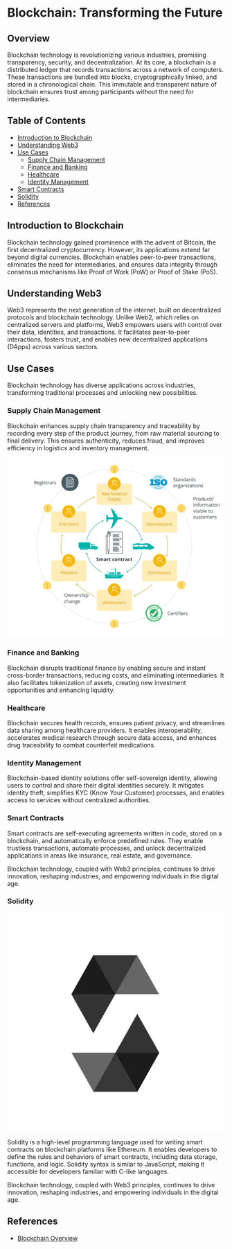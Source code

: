 # Blockchain: Transforming the Future

## Overview
Blockchain technology is revolutionizing various industries, promising transparency, security, and decentralization. At its core, a blockchain is a distributed ledger that records transactions across a network of computers. These transactions are bundled into blocks, cryptographically linked, and stored in a chronological chain. This immutable and transparent nature of blockchain ensures trust among participants without the need for intermediaries.

## Table of Contents
- [Introduction to Blockchain](#introduction-to-blockchain)
- [Understanding Web3](#understanding-web3)
- [Use Cases](#use-cases)
  - [Supply Chain Management](#supply-chain-management)
  - [Finance and Banking](#finance-and-banking)
  - [Healthcare](#healthcare)
  - [Identity Management](#identity-management)
- [Smart Contracts](#smart-contracts)
- [Solidity](#solidity)  
- [References](#references)

## Introduction to Blockchain
Blockchain technology gained prominence with the advent of Bitcoin, the first decentralized cryptocurrency. However, its applications extend far beyond digital currencies. Blockchain enables peer-to-peer transactions, eliminates the need for intermediaries, and ensures data integrity through consensus mechanisms like Proof of Work (PoW) or Proof of Stake (PoS).

## Understanding Web3
Web3 represents the next generation of the internet, built on decentralized protocols and blockchain technology. Unlike Web2, which relies on centralized servers and platforms, Web3 empowers users with control over their data, identities, and transactions. It facilitates peer-to-peer interactions, fosters trust, and enables new decentralized applications (DApps) across various sectors.

## Use Cases
Blockchain technology has diverse applications across industries, transforming traditional processes and unlocking new possibilities.

### Supply Chain Management
Blockchain enhances supply chain transparency and traceability by recording every step of the product journey, from raw material sourcing to final delivery. This ensures authenticity, reduces fraud, and improves efficiency in logistics and inventory management.

![Supply Chain Management](images/supply-chain_.png "Supply Chain Management")

### Finance and Banking
Blockchain disrupts traditional finance by enabling secure and instant cross-border transactions, reducing costs, and eliminating intermediaries. It also facilitates tokenization of assets, creating new investment opportunities and enhancing liquidity.

### Healthcare
Blockchain secures health records, ensures patient privacy, and streamlines data sharing among healthcare providers. It enables interoperability, accelerates medical research through secure data access, and enhances drug traceability to combat counterfeit medications.

### Identity Management
Blockchain-based identity solutions offer self-sovereign identity, allowing users to control and share their digital identities securely. It mitigates identity theft, simplifies KYC (Know Your Customer) processes, and enables access to services without centralized authorities.

### Smart Contracts
Smart contracts are self-executing agreements written in code, stored on a blockchain, and automatically enforce predefined rules. They enable trustless transactions, automate processes, and unlock decentralized applications in areas like insurance, real estate, and governance.

Blockchain technology, coupled with Web3 principles, continues to drive innovation, reshaping industries, and empowering individuals in the digital age.

### Solidity

![Solidity](images/solidity_.png "Solidity")

Solidity is a high-level programming language used for writing smart contracts on blockchain platforms like Ethereum. It enables developers to define the rules and behaviors of smart contracts, including data storage, functions, and logic. Solidity syntax is similar to JavaScript, making it accessible for developers familiar with C-like languages.

Blockchain technology, coupled with Web3 principles, continues to drive innovation, reshaping industries, and empowering individuals in the digital age.

## References

- [Blockchain Overview](https://docs.aws.amazon.com/fr_fr/whitepapers/latest/aws-overview/blockchain.html)
